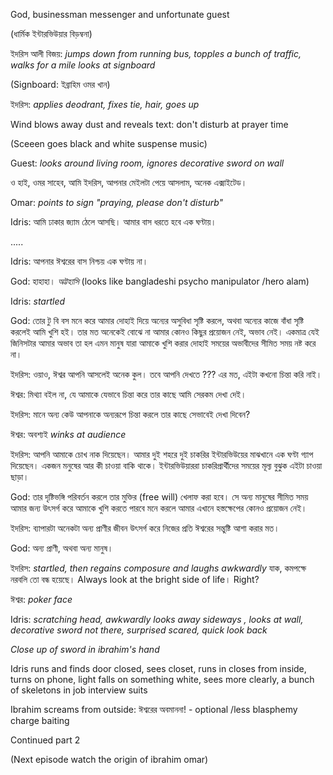 God, businessman messenger and unfortunate guest

(ধার্মিক ইন্টারভিউয়ার বিড়ম্বনা)

ইদরিস আলী বিজয়: *jumps down from running bus, topples a bunch of traffic, walks for a mile looks at signboard*

(Signboard: ইব্রাহিম ওমর খান)

ইদরিস: *applies deodrant, fixes tie, hair, goes up*

Wind blows away dust and reveals text: don't disturb at prayer time

(Sceeen goes black and white suspense music)

Guest: *looks around living room, ignores decorative sword on wall*

ও হাই, ওমর সাহেব, আমি ইদরিস, আপনার মেইলটা পেয়ে আসলাম, অনেক এক্সাইটেড।

Omar: *points to sign "praying, please don't disturb"*

Idris: আমি ঢাকার জ্যাম ঠেলে আসছি। আমার বাস ধরতে হবে এক ঘণ্টায়। 

.....

Idris: আপনার ঈশ্বরের বাস নিশ্চয় এক ঘণ্টায় না।

God: হাহাহা। *অট্টহাসি* (looks like bangladeshi psycho manipulator /hero alam)


Idris: *startled*

God: তোর টু বি বস মনে করে আমার দোহাই দিয়ে অন্যের অসুবিধা সৃষ্টি করলে, অথবা অন্যের কাজে বাঁধা সৃষ্টি করলেই আমি খুশি হই। তার মত অনেকেই বোঝে না আমার কোনও কিছুর প্রয়োজন নেই, অভাব নেই। একমাত্র যেই জিনিসটার আমার অভাব তা হল এমন মানুষ যারা আমাকে খুশি করার দোহাই সময়ের অভাবীদের সীমিত সময় নষ্ট করে না।

ইদরিস: ওয়াও, ঈশ্বর আপনি আসলেই অনেক কুল। তবে আপনি দেখতে ??? এর মত, এইটা কখনো চিন্তা করি নাই।

ঈশ্বর: মিথ্যা বইল না, যে আমাকে যেভাবে চিন্তা করে তার কাছে আমি সেরকম দেখা দেই।

ইদরিস: মানে অন্য কেউ আপনাকে অন্যরূপে চিন্তা করলে তার কাছে সেভাবেই দেখা দিবেন?

ঈশ্বর: অবশ্যই *winks at audience*

ইদরিস: আপনি আমাকে চোখ নাক দিয়েছেন। আমার দুই শহরে দুই চাকরির ইন্টারভিউয়ের মাঝখানে এক ঘণ্টা গ্যাপ দিয়েছেন। একজন মনুষের আর কী চাওয়া বাকি থাকে। ইন্টারভিউয়াররা চাকরিপ্রার্থীদের সময়ের মূল্য বুঝুক এইটা চাওয়া ছাড়া। 

God: তার দৃষ্টিভঙ্গি পরিবর্তন করলে তার মুক্তির (free will) খেলাফ করা হবে। সে অন্য মানুষের সীমিত সময় আমার জন্য উৎসর্গ করে আমাকে খুশি করতে পারবে মনে করলে আমার এখানে হস্তক্ষেপের কোনও প্রয়োজন নেই।

ইদরিস: ব্যাপারটা অনেকটা অন্য প্রাণীর জীবন উৎসর্গ করে নিজের প্রতি ঈশ্বরের সন্তুষ্টি আশা করার মত।

God: অন্য প্রাণী, অথবা অন্য মানুষ।

ইদরিস: *startled, then regains composure and laughs awkwardly* যাক, কমপক্ষে নরবলি তো বন্ধ হয়েছে। Always look at the bright side of life। Right?

ঈশ্বর: *poker face*

Idris: *scratching head, awkwardly looks away sideways , looks at wall, decorative sword not there, surprised scared, quick look back*

*Close up of sword in ibrahim's hand*

Idris runs and finds door closed, sees closet, runs in closes from inside, turns on phone, light falls on something white, sees more clearly, a bunch of skeletons in job interview suits

Ibrahim screams from outside: ঈশ্বরের অবমাননা! - optional /less blasphemy charge baiting


Continued part 2 

(Next episode watch the origin of ibrahim omar)



